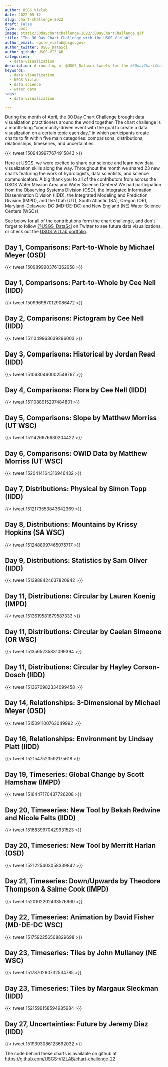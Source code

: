 ```yaml
---
author: USGS Vizlab
date: 2022-05-12
slug: chart-challenge-2022
draft: False
type: post
image: static/30daychartchallenge-2022/30DayChartChallenge.gif
title: "The 30 Day Chart Challenge with the USGS VizLab"
author_email: <gs-w_vizlab@usgs.gov>
author_twitter: USGS_DataSci
author_github: USGS-VIZLAB
categories:
  - data-visualization
description: A round up of @USGS_Datasci tweets for the #30dayChartChallenge in 2022
keywords:
  - data visualization
  - USGS Vizlab
  - data science
  - water data
tags:
  - data-visualization

---
```

During the month of April, the 30 Day Chart Challenge brought data visualization practitioners around the world together. The chart challenge is a month-long “community-driven event with the goal to create a data visualization on a certain topic each day,” in which participants create charts to fit within five main categories: comparisons, distributions, relationships, timeseries, and uncertainties. 

{{< tweet 1509439977674915843 >}}

Here at USGS, we were excited to share our science and learn new data visualization skills along the way. Throughout the month we shared 23 new charts featuring the work of hydrologists, data scientists, and science communicators. A big thank you to all of the contributors from across the USGS Water Mission Area and Water Science Centers! We had participation from the Observing Systems Division (OSD), the Integrated Information Dissemination Division (IIDD), the Integrated Modeling and Prediction Division (IMPD), and the Utah (UT), South Atlantic (SA), Oregon (OR), Maryland-Delaware-DC (MD-DE-DC) and New England (NE) Water Science Centers (WSCs). 

See below for all of the contributions form the chart challenge, and don't forget to follow [@USGS_DataSci](https://twitter.com/USGS_DataSci) on Twitter to see future data visualizations, or check out the [USGS VizLab portfolio](https://labs.waterdata.usgs.gov/visualizations/vizlab-home/index.html#/?utm_source=wdfn&utm_medium=blog&utm_campaign=30DayChartChall22). 

## Day 1, Comparisons: Part-to-Whole by Michael Meyer (OSD) 
{{< tweet 1509899903761362958 >}}
## Day 1, Comparisons: Part-to-Whole by Cee Nell (IIDD) 
{{< tweet 1509969870129086472 >}}
## Day 2, Comparisons: Pictogram by Cee Nell (IIDD) 
{{< tweet 1511049963639296003 >}}
## Day 3, Comparisons: Historical by Jordan Read (IIDD) 
{{< tweet 1510630460002549767 >}}
## Day 4, Comparisons: Flora by Cee Nell (IIDD) 
{{< tweet 1511088915297484801 >}}
## Day 5, Comparisons: Slope by Matthew Morriss (UT WSC) 
{{< tweet 1511426676630204422 >}}
## Day 6, Comparisons: OWID Data by Matthew Morriss (UT WSC) 
{{< tweet 1520414164316946432 >}}
## Day 7, Distributions: Physical by Simon Topp (IIDD) 
{{< tweet 1512173553843642369 >}}
## Day 8, Distributions: Mountains by Krissy Hopkins (SA WSC) 
{{< tweet 1512488997465075717 >}}
## Day 9, Distributions: Statistics by Sam Oliver (IIDD) 
{{< tweet 1513988424637820942 >}}
## Day 11, Distributions: Circular by Lauren Koenig (IMPD)
{{< tweet 1513619581679587333 >}}
## Day 11, Distributions: Circular by Caelan Simeone (OR WSC) 
{{< tweet 1513565235831099394 >}}
## Day 11, Distributions: Circular by Hayley Corson-Dosch (IIDD) 
{{< tweet 1513670982334099458 >}}
## Day 14, Relationships: 3-Dimensional by Michael Meyer (OSD) 
{{< tweet 1515091100763049992 >}}
## Day 16, Relationships: Environment by Lindsay Platt (IIDD) 
{{< tweet 1521547523592175618 >}}
## Day 19, Timeseries: Global Change by Scott Hamshaw (IMPD) 
{{< tweet 1516447170437726208 >}}
## Day 20, Timeseries: New Tool by Bekah Redwine and Nicole Felts (IIDD) 
{{< tweet 1516839970429931523 >}}
## Day 20, Timeseries: New Tool by Merritt Harlan (OSD) 
{{< tweet 1521225403058339842 >}}
## Day 21, Timeseries: Down/Upwards by Theodore Thompson & Salme Cook (IMPD)
{{< tweet 1520102202433576960 >}}
## Day 22, Timeseries: Animation by David Fisher (MD-DE-DC WSC) 
{{< tweet 1517592256508829698 >}}
## Day 23, Timeseries: Tiles by John Mullaney (NE WSC) 
{{< tweet 1517870260732534785 >}}
## Day 23, Timeseries: Tiles by Margaux Sleckman (IIDD)
{{< tweet 1521599158594985984 >}}
## Day 27, Uncertainties: Future by Jeremy Diaz (IIDD) 
{{< tweet 1519393086123692032 >}}

The code behind these charts is available on github at  https://github.com/USGS-VIZLAB/chart-challenge-22. 
